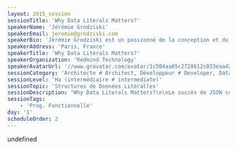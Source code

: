 ```yaml
---
layout: 2015_session
sessionTitle: 'Why Data Literals Matters?'
speakerName: 'Jérémie Grodziski'
speakerEmail: jeremie@grodziski.com
speakerBio: 'Jérémie Grodziski est un passionné de la conception et du développement de logiciel avec une forte expertise sur la plate-forme Java. Il est un ardent promoteur des techniques de conception Agile comme le Domain-Driven Design et le Behavior-Driven Development. Il a été "éclairé" par Clojure et considère ce langage comme une avancée majeure permettant de développer vite et bien et surtout avec beaucoup de plaisir ! '
speakerAddress: 'Paris, France'
speakerTitle: 'Why Data Literals Matters?'
speakerOrganization: 'Redmind Technology'
speakerAvatarUrl: '//www.gravatar.com/avatar/1c504aa05c2728612c033eaa4247881e?size=200&default=mm'
sessionCategory: 'Architecte # Architect, Développeur # Developer, Data scientist'
sessionLevel: 'Ha (intermédiaire # intermediate)'
sessionTopic: 'Structures de Données Litéralles'
sessionDescription: "Why Data Literals Matters?\n\nLe succès de JSON comme langage d'échange de données sur le web est flagrant. Nous verrons les causes de ce succès mérité et nous iront plus loin en montrant que programmer avec des structures de données litéralles, ou Data-Driven Programming, est extrémement efficace et surtout agréable. Malgrè ce succès, peu de langages proposent des structures de données dites literals évolués et natives, on les trouve essentiellement dans les langages dynamiques comme Javascript, Ruby ou Clojure.\n\nNous passerons tout d'abord en revue les structures de données de base (vecteur, map) et verront comment représenter “littéralement” des structures plus complexes comme des arbres ou des graphes avec des exemples issus d'usages en conception, tests ou échange de données. L'activité de conception sera l'occasion de rappeler quelques principes du Domain-Driven Design où le concept de valeur et d'entité est primordial, et leur visualisation et manipulation à travers des Data Literals très utiles.\n\nClojure sera utilisé pour les exemples de cette session, aucune connaissance préalable de Clojure n'est cependant nécessaire. En effet, s'il est considéré comme fonctionnel, il offre cependant une très grande richesse de représentation litéralles des données avec son format EDN.\n\nCette session finira par une présentation et un cas d'utilisation du principe d'homoïconicité – litérallement “même représentation”, ou le code est donnée et la donnée est code –. L'homoïconicité est un mot compliqué à sortir pour briller en société, mais c'est surtout un concept très puissant qui illustre ce principe de Data-driven programming car au final du code Clojure est lui même une structure de donnée “literal” Clojure."
sessionTags:
    - 'Prog. Fonctionnelle'
day: '1'
scheduleOrder: 2
---
```


undefined
